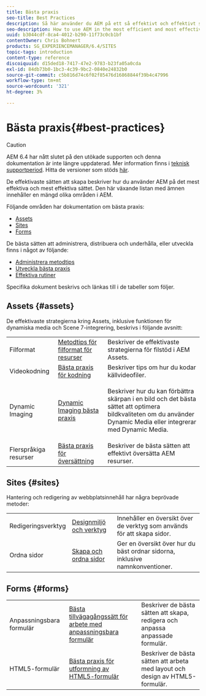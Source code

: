 ```yaml
---
title: Bästa praxis
seo-title: Best Practices
description: Så här använder du AEM på ett så effektivt och effektivt sätt som möjligt
seo-description: How to use AEM in the most efficient and most effective way possible
uuid: b3044cdf-8ca4-4012-b290-11f73c0cb1bf
contentOwner: Chris Bohnert
products: SG_EXPERIENCEMANAGER/6.4/SITES
topic-tags: introduction
content-type: reference
discoiquuid: d15ded18-7417-47e2-9783-b23fa05a0cda
exl-id: 84db73b0-1bc3-4c39-9bc2-0840e24832b0
source-git-commit: c5b816d74c6f02f85476d16868844f39b4c47996
workflow-type: tm+mt
source-wordcount: '321'
ht-degree: 3%

---
```


# Bästa praxis{#best-practices}

>[!CAUTION]
>
>AEM 6.4 har nått slutet på den utökade supporten och denna dokumentation är inte längre uppdaterad. Mer information finns i [teknisk supportperiod](https://helpx.adobe.com/support/programs/eol-matrix.html). Hitta de versioner som stöds [här](https://experienceleague.adobe.com/docs/).

De effektivaste sätten att skapa beskriver hur du använder AEM på det mest effektiva och mest effektiva sättet. Den här växande listan med ämnen innehåller en mängd olika områden i AEM.

Följande områden har dokumentation om bästa praxis:

* [Assets](#assets)
* [Sites](#sites)
* [Forms](#forms)

De bästa sätten att administrera, distribuera och underhålla, eller utveckla finns i något av följande:

* [Administrera metodtips](/help/sites-administering/administer-best-practices.md)
* [Utveckla bästa praxis](/help/sites-developing/best-practices.md)
* [Effektiva rutiner](/help/sites-deploying/best-practices.md)

Specifika dokument beskrivs och länkas till i de tabeller som följer.

## Assets {#assets}

De effektivaste strategierna kring Assets, inklusive funktionen för dynamiska media och Scene 7-integrering, beskrivs i följande avsnitt:

<table> 
 <tbody>
  <tr>
   <td>Filformat</td> 
   <td><a href="/help/assets/assets-file-format-best-practices.md">Metodtips för filformat för resurser</a></td> 
   <td>Beskriver de effektivaste strategierna för filstöd i AEM Assets.</td> 
  </tr>
  <tr>
   <td>Videokodning</td> 
   <td><a href="/help/assets/video.md#best-practices-for-encoding-videos">Bästa praxis för kodning</a></td> 
   <td>Beskriver tips om hur du kodar källvideofiler.</td> 
  </tr>
  <tr>
   <td>Dynamic Imaging</td> 
   <td><a href="/help/assets/best-practices-for-optimizing-the-quality-of-your-images.md">Dynamic Imaging bästa praxis</a></td> 
   <td><p>Beskriver hur du kan förbättra skärpan i en bild och det bästa sättet att optimera bildkvaliteten om du använder Dynamic Media eller integrerar med Dynamic Media.</p> </td> 
  </tr>
  <tr>
   <td>Flerspråkiga resurser</td> 
   <td><a href="/help/assets/best-practices-for-translating-assets-efficiently.md">Bästa praxis för översättning</a></td> 
   <td>Beskriver de bästa sätten att effektivt översätta AEM resurser.</td> 
  </tr>
 </tbody>
</table>

## Sites {#sites}

Hantering och redigering av webbplatsinnehåll har några beprövade metoder:

|  |  |  |
|---|---|---|
| Redigeringsverktyg | [Designmiljö och verktyg](/help/sites-authoring/author-environment-tools.md) | Innehåller en översikt över de verktyg som används för att skapa sidor. |
| Ordna sidor | [Skapa och ordna sidor](/help/sites-authoring/managing-pages.md) | Ger en översikt över hur du bäst ordnar sidorna, inklusive namnkonventioner. |

## Forms {#forms}

|  |  |  |
|---|---|---|
| Anpassningsbara formulär | [Bästa tillvägagångssätt för arbete med anpassningsbara formulär](/help/forms/using/adaptive-forms-best-practices.md) | Beskriver de bästa sätten att skapa, redigera och anpassa anpassade formulär. |
| HTML5-formulär | [Bästa praxis för utformning av HTML5-formulär](/help/forms/using/best-practices-for-html5-forms.md) | Beskriver de bästa sätten att arbeta med layout och design av HTML5-formulär. |
